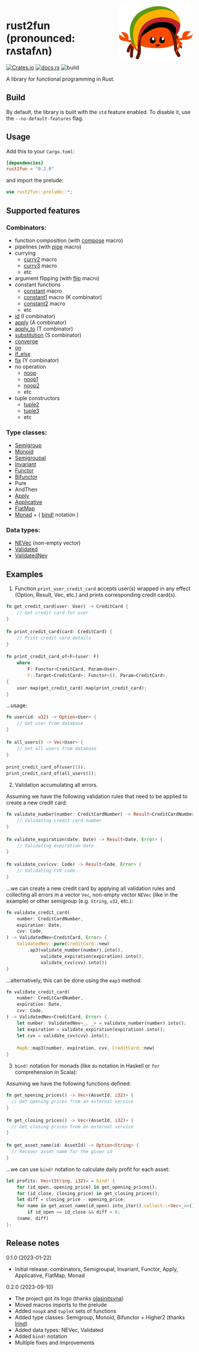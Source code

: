 <img align="right" height="150" src="./rust2fun.svg">

# rust2fun (pronounced: rʌstafʌn)

[![Crates.io](https://img.shields.io/crates/v/rust2fun.svg)](https://crates.io/crates/rust2fun)
[![docs.rs](https://img.shields.io/docsrs/rust2fun)](https://docs.rs/rust2fun/0.2.0/rust2fun/)
![build](https://github.com/chapiteau-team/rust2fun/actions/workflows/rust.yml/badge.svg)

A library for functional programming in Rust.

## Build

By default, the library is built with the `std` feature enabled. To disable it, use the `--no-default-features` flag.

## Usage

Add this to your `Cargo.toml`:

```toml
[dependencies]
rust2fun = "0.2.0"
```

and import the prelude:

```rust
use rust2fun::prelude::*;
```

## Supported features

### Combinators:

- function composition (with [compose](https://docs.rs/rust2fun/0.2.0/rust2fun/macro.compose.html) macro)
- pipelines (with [pipe](https://docs.rs/rust2fun/0.2.0/rust2fun/macro.pipe.html) macro)
- currying
    - [curry2](https://docs.rs/rust2fun/0.2.0/rust2fun/macro.curry2.html) macro
    - [curry3](https://docs.rs/rust2fun/0.2.0/rust2fun/macro.curry3.html) macro
    - etc
- argument flipping (with [flip](https://docs.rs/rust2fun/0.2.0/rust2fun/macro.flip.html) macro)
- constant functions
    - [constant](https://docs.rs/rust2fun/0.2.0/rust2fun/macro.constant.html) macro
    - [constant1](https://docs.rs/rust2fun/0.2.0/rust2fun/macro.constant1.html) macro (K combinator)
    - [constant2](https://docs.rs/rust2fun/0.2.0/rust2fun/macro.constant2.html) macro
    - etc
- [id](https://docs.rs/rust2fun/0.2.0/rust2fun/combinator/fn.id.html) (I combinator)
- [apply](https://docs.rs/rust2fun/0.2.0/rust2fun/combinator/fn.apply.html) (A combinator)
- [apply_to](https://docs.rs/rust2fun/0.2.0/rust2fun/combinator/fn.apply_to.html) (T combinator)
- [substitution](https://docs.rs/rust2fun/0.2.0/rust2fun/combinator/fn.substitution.html) (S combinator)
- [converge](https://docs.rs/rust2fun/0.2.0/rust2fun/combinator/fn.converge.html)
- [on](https://docs.rs/rust2fun/0.2.0/rust2fun/combinator/fn.on.html)
- [if_else](https://docs.rs/rust2fun/0.2.0/rust2fun/combinator/fn.if_else.html)
- [fix](https://docs.rs/rust2fun/0.2.0/rust2fun/combinator/fn.fix.html) (Y combinator)
- no operation
    - [noop](https://docs.rs/rust2fun/0.2.0/rust2fun/combinator/fn.noop.html)
    - [noop1](https://docs.rs/rust2fun/0.2.0/rust2fun/combinator/fn.noop1.html)
    - [noop2](https://docs.rs/rust2fun/0.2.0/rust2fun/combinator/fn.noop2.html)
    - etc
- tuple constructors
    - [tuple2](https://docs.rs/rust2fun/0.2.0/rust2fun/combinator/fn.tuple2.html)
    - [tuple3](https://docs.rs/rust2fun/0.2.0/rust2fun/combinator/fn.tuple3.html)
    - etc

### Type classes:

- [Semigroup](https://docs.rs/rust2fun/0.2.0/rust2fun/semigroup/trait.Semigroup.html)
- [Monoid](https://docs.rs/rust2fun/0.2.0/rust2fun/monoid/trait.Monoid.html)
- [Semigroupal](https://docs.rs/rust2fun/0.2.0/rust2fun/semigroupal/trait.Semigroupal.html)
- [Invariant](https://docs.rs/rust2fun/0.2.0/rust2fun/invariant/trait.Invariant.html)
- [Functor](https://docs.rs/rust2fun/0.2.0/rust2fun/functor/trait.Functor.html)
- [Bifunctor](https://docs.rs/rust2fun/0.2.0/rust2fun/bifunctor/trait.Bifunctor.html)
- Pure
- AndThen
- [Apply](https://docs.rs/rust2fun/0.2.0/rust2fun/apply/trait.Apply.html)
- [Applicative](https://docs.rs/rust2fun/0.2.0/rust2fun/applicative/trait.Applicative.html)
- [FlatMap](https://docs.rs/rust2fun/0.2.0/rust2fun/flatmap/trait.FlatMap.html)
- [Monad](https://docs.rs/rust2fun/0.2.0/rust2fun/monad/trait.Monad.html) + ( [bind!](https://docs.rs/rust2fun/0.2.0/rust2fun/macro.bind.html) notation )

### Data types:

- [NEVec](https://docs.rs/rust2fun/0.2.0/rust2fun/data/ne_vec/struct.NEVec.html) (non-empty vector)
- [Validated](https://docs.rs/rust2fun/0.2.0/rust2fun/data/validated/enum.Validated.html)
- [ValidatedNev](https://docs.rs/rust2fun/0.2.0/rust2fun/data/validated/type.ValidatedNev.html)

## Examples

1. Function `print_user_credit_card` accepts user(s) wrapped in any effect (Option, Result, Vec, etc.) and prints
   corresponding credit card(s).

```rust
fn get_credit_card(user: User) -> CreditCard {
    // Get credit card for user
}

fn print_credit_card(card: CreditCard) {
    // Print credit card details
}

fn print_credit_card_of<F>(user: F)
    where
        F: Functor<CreditCard, Param=User>,
        F::Target<CreditCard>: Functor<(), Param=CreditCard>,
{
    user.map(get_credit_card).map(print_credit_card);
}
```

...usage:

```rust
fn user(id: u32) -> Option<User> {
    // Get user from database
}

fn all_users() -> Vec<User> {
    // Get all users from database
}

print_credit_card_of(user(1));
print_credit_card_of(all_users());
```

2. Validation accumulating all errors.

Assuming we have the following validation rules that need to be applied to create a new credit card:

```rust
fn validate_number(number: CreditCardNumber) -> Result<CreditCardNumber, Error> {
    // Validating credit card number
}

fn validate_expiration(date: Date) -> Result<Date, Error> {
    // Validating expiration date
}

fn validate_cvv(cvv: Code) -> Result<Code, Error> {
    // Validating CVV code
}
```

...we can create a new credit card by applying all validation rules and collecting all errors in a vector `Vec`,
non-empty vector `NEVec` (like in the example) or other semigroup (e.g. `String`, `u32`, etc.):

```rust
fn validate_credit_card(
    number: CreditCardNumber,
    expiration: Date,
    cvv: Code,
) -> ValidatedNev<CreditCard, Error> {
    ValidatedNev::pure(CreditCard::new)
        .ap3(validate_number(number).into(),
             validate_expiration(expiration).into(),
             validate_cvv(cvv).into())
}
```

...alternatively, this can be done using the `map3` method:

```rust
fn validate_credit_card(
    number: CreditCardNumber,
    expiration: Date,
    cvv: Code,
) -> ValidatedNev<CreditCard, Error> {
    let number: ValidatedNev<_, _> = validate_number(number).into();
    let expiration = validate_expiration(expiration).into();
    let cvv = validate_cvv(cvv).into();

    MapN::map3(number, expiration, cvv, CreditCard::new)
}
```

3. `bind!` notation for monads (like `do` notation in Haskell or `for` comprehension in Scala):

Assuming we have the following functions defined:

```rust
fn get_opening_prices() -> Vec<(AssetId, i32)> {
  // Get opening prices from an external service
}

fn get_closing_prices() -> Vec<(AssetId, i32)> {
  // Get closing prices from an external service
}

fn get_asset_name(id: AssetId) -> Option<String> {
  // Recover asset name for the given id
}
```

...we can use `bind!` notation to calculate daily profit for each asset:

```rust
let profits: Vec<(String, i32)> = bind! {
    for (id_open, opening_price) in get_opening_prices();
    for (id_close, closing_price) in get_closing_prices();
    let diff = closing_price - opening_price;
    for name in get_asset_name(id_open).into_iter().collect::<Vec<_>>(),
        if id_open == id_close && diff > 0;
    (name, diff)
};
```

## Release notes

0.1.0 (2023-01-22)

- Initial release: combinators, Semigroupal, Invariant, Functor, Apply, Applicative, FlatMap, Monad

0.2.0 (2023-09-10)

- The project got its logo (thanks [olasinitsyna](https://www.behance.net/olasinitsyna))
- Moved macros imports to the prelude
- Added `noopX` and `tupleX` sets of functions
- Added type classes: Semigroup, Monoid, Bifunctor + Higher2 (thanks [lrind](https://github.com/lrind))
- Added data types: NEVec, Validated
- Added `bind!` notation
- Multiple fixes and improvements